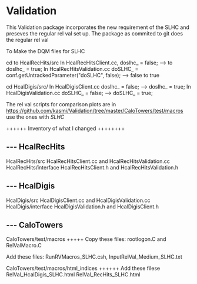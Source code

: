 Validation
==========
This Validation package incorporates the new requirement of the SLHC and preseves the regular rel val set up. 
The package as commited to git does the regular rel val


To Make the DQM files for SLHC  

cd to  HcalRecHits/src
In  HcalRecHitsClient.cc, 
 doslhc_  = false; --> to doslhc_  = true;
In HcalRecHitsValidation.cc
 doSLHC_ = conf.getUntrackedParameter<bool>("doSLHC", false); --> false to true


cd HcalDigis/src/
In HcalDigisClient.cc
doslhc_  = false; -->  doslhc_  = true;
In HcalDigisValidation.cc
 doSLHC_ = false; --> doSLHC_ = true;


The rel val scripts for comparison plots are in 
https://github.com/kasmi/Validation/tree/master/CaloTowers/test/macros
use the ones with *SLHC*


++++++ Inventory of what I changed ++++++++

--- HcalRecHits
----------------
HcalRecHits/src
HcalRecHitsClient.cc and HcalRecHitsValidation.cc
HcalRecHits/interface
HcalRecHitsClient.h and HcalRecHitsValidation.h 

--- HcalDigis
--------------
HcalDigis/src
HcalDigisClient.cc and HcalDigisValidation.cc
HcalDigis/interface
HcalDigisValidation.h and HcalDigisClient.h


--- CaloTowers
--------------
CaloTowers/test/macros
+++++
Copy these files:
rootlogon.C and RelValMacro.C

Add these files:
RunRVMacros_SLHC.csh, 
InputRelVal_Medium_SLHC.txt

CaloTowers/test/macros/html_indices
++++++
Add these filese 
RelVal_HcalDigis_SLHC.html 
RelVal_RecHits_SLHC.html


